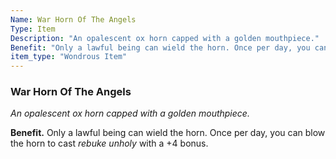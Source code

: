 ```yaml
---
Name: War Horn Of The Angels
Type: Item
Description: "An opalescent ox horn capped with a golden mouthpiece."
Benefit: "Only a lawful being can wield the horn. Once per day, you can blow the horn to cast *rebuke unholy* with a +4 bonus."
item_type: "Wondrous Item"
---
```


### War Horn Of The Angels

_An opalescent ox horn capped with a golden mouthpiece._

**Benefit.** Only a lawful being can wield the horn. Once per day, you can blow the horn to cast *rebuke unholy* with a +4 bonus.

